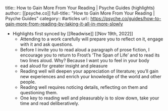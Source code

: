 title:: How to Gain More From Your Reading | Psyche Guides (highlights)
author:: [[psyche.co]]
full-title:: "How to Gain More From Your Reading | Psyche Guides"
category:: #articles
url:: https://psyche.co/guides/how-to-gain-more-from-reading-by-taking-it-all-in-more-slowly

- Highlights first synced by [[Readwise]] [[Nov 19th, 2022]]
	- Attending to a work carefully will prepare you to reflect on it, engage with it and ask questions.
	- Before I invite you to read aloud a paragraph of prose fiction, I encourage you to return to Frost’s ‘The Span of Life’ and to read its two lines aloud. Why? Because I want you to feel in your body
	- ead aloud for greater insight and pleasure
	- Reading well will deepen your appreciation of literature; you’ll gain new experiences and enrich your knowledge of the world and other people.
	- Reading well requires noticing details, reflecting on them and questioning them.
	- One key to reading well and pleasurably is to slow down, take your time and read deliberatively.